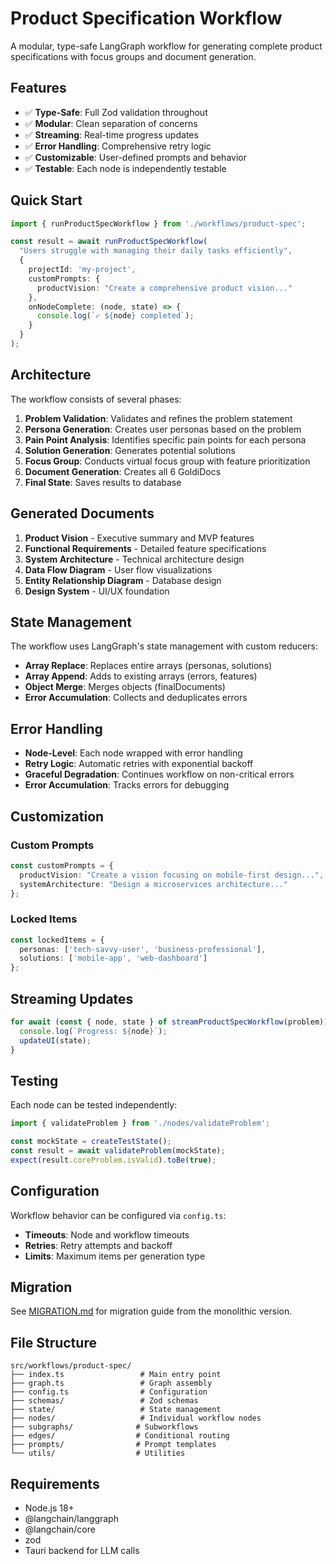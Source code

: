 # Product Specification Workflow

A modular, type-safe LangGraph workflow for generating complete product specifications with focus groups and document generation.

## Features

- ✅ **Type-Safe**: Full Zod validation throughout
- ✅ **Modular**: Clean separation of concerns
- ✅ **Streaming**: Real-time progress updates
- ✅ **Error Handling**: Comprehensive retry logic
- ✅ **Customizable**: User-defined prompts and behavior
- ✅ **Testable**: Each node is independently testable

## Quick Start

```typescript
import { runProductSpecWorkflow } from './workflows/product-spec';

const result = await runProductSpecWorkflow(
  "Users struggle with managing their daily tasks efficiently",
  {
    projectId: 'my-project',
    customPrompts: {
      productVision: "Create a comprehensive product vision..."
    },
    onNodeComplete: (node, state) => {
      console.log(`✓ ${node} completed`);
    }
  }
);
```

## Architecture

The workflow consists of several phases:

1. **Problem Validation**: Validates and refines the problem statement
2. **Persona Generation**: Creates user personas based on the problem
3. **Pain Point Analysis**: Identifies specific pain points for each persona
4. **Solution Generation**: Generates potential solutions
5. **Focus Group**: Conducts virtual focus group with feature prioritization
6. **Document Generation**: Creates all 6 GoldiDocs
7. **Final State**: Saves results to database

## Generated Documents

1. **Product Vision** - Executive summary and MVP features
2. **Functional Requirements** - Detailed feature specifications
3. **System Architecture** - Technical architecture design
4. **Data Flow Diagram** - User flow visualizations
5. **Entity Relationship Diagram** - Database design
6. **Design System** - UI/UX foundation

## State Management

The workflow uses LangGraph's state management with custom reducers:

- **Array Replace**: Replaces entire arrays (personas, solutions)
- **Array Append**: Adds to existing arrays (errors, features)
- **Object Merge**: Merges objects (finalDocuments)
- **Error Accumulation**: Collects and deduplicates errors

## Error Handling

- **Node-Level**: Each node wrapped with error handling
- **Retry Logic**: Automatic retries with exponential backoff
- **Graceful Degradation**: Continues workflow on non-critical errors
- **Error Accumulation**: Tracks errors for debugging

## Customization

### Custom Prompts

```typescript
const customPrompts = {
  productVision: "Create a vision focusing on mobile-first design...",
  systemArchitecture: "Design a microservices architecture..."
};
```

### Locked Items

```typescript
const lockedItems = {
  personas: ['tech-savvy-user', 'business-professional'],
  solutions: ['mobile-app', 'web-dashboard']
};
```

## Streaming Updates

```typescript
for await (const { node, state } of streamProductSpecWorkflow(problem)) {
  console.log(`Progress: ${node}`);
  updateUI(state);
}
```

## Testing

Each node can be tested independently:

```typescript
import { validateProblem } from './nodes/validateProblem';

const mockState = createTestState();
const result = await validateProblem(mockState);
expect(result.coreProblem.isValid).toBe(true);
```

## Configuration

Workflow behavior can be configured via `config.ts`:

- **Timeouts**: Node and workflow timeouts
- **Retries**: Retry attempts and backoff
- **Limits**: Maximum items per generation type

## Migration

See [MIGRATION.md](./MIGRATION.md) for migration guide from the monolithic version.

## File Structure

```
src/workflows/product-spec/
├── index.ts                 # Main entry point
├── graph.ts                 # Graph assembly
├── config.ts                # Configuration
├── schemas/                 # Zod schemas
├── state/                   # State management
├── nodes/                   # Individual workflow nodes
├── subgraphs/              # Subworkflows
├── edges/                  # Conditional routing
├── prompts/                # Prompt templates
└── utils/                  # Utilities
```

## Requirements

- Node.js 18+
- @langchain/langgraph
- @langchain/core
- zod
- Tauri backend for LLM calls 